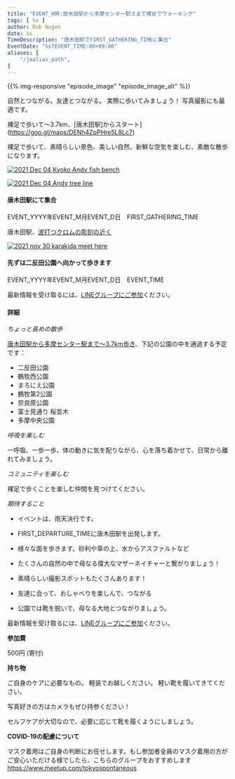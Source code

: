 ```yaml
---
title: "EVENT_H時:唐木田駅から多摩センター駅スまで裸足でウォーキング"
tags: [ %s ]
author: Rob Nugen
date: %s
TimeDescription: "唐木田駅でFIRST_GATHERING_TIMEに集合"
EventDate: "%sTEVENT_TIME:00+09:00"
aliases: [
    "/jaalias_path",
]
---
```


{{% img-responsive "episode_image" "episode_image_alt" %}}

自然とつながる。友達とつながる。
実際に歩いてみましょう！ 写真撮影にも最適です。


裸足で歩いて～3.7km、[唐木田駅]からスタート](https://goo.gl/maps/DENh4ZpPHre5L8Lc7)

裸足で歩いて、素晴らしい景色、美しい自然、新鮮な空気を楽しむ、素敵な散歩になります。

[![2021 Dec 04 Kyoko Andy fish bench](//b.robnugen.com/blog/2021/walk_and_talk/thumbs/2021_dec_04_kyoko_andy_fish_bench.jpg)](//b.robnugen.com/blog/2021/walk_and_talk/2021_dec_04_kyoko_andy_fish_bench.jpg)

[![2021 Dec 04 Andy tree line](//b.robnugen.com/blog/2021/walk_and_talk/thumbs/2021_dec_04_andy_tree_line.jpg)](//b.robnugen.com/blog/2021/walk_and_talk/2021_dec_04_andy_tree_line.jpg)

#### 唐木田駅にて集合

EVENT_YYYY年EVENT_M月EVENT_D日　FIRST_GATHERING_TIME


唐木田駅、[波打つクロムの彫刻の近く](https://goo.gl/maps/DENh4ZpPHre5L8Lc7)

[![2021 nov 30 karakida meet here](//b.robnugen.com/blog/2021/walk_and_talk/thumbs/2021_nov_30_karakida_meet_here.jpg)](//b.robnugen.com/blog/2021/walk_and_talk/2021_nov_30_karakida_meet_here.jpg)


#### 先ずは二反田公園へ向かって歩きます

EVENT_YYYY年EVENT_M月EVENT_D日　EVENT_TIME

最新情報を受け取るには、[LINEグループにご参加](/contact/)ください。

#### 詳細

*ちょっと長めの散歩*


[唐木田駅から多摩センター駅まで〜3.7km歩き](https://goo.gl/maps/diH14KkkkcAURACV8)、下記の公園の中を通過する予定です：

* 二反田公園
* 鶴牧西公園
* まろにえ公園
* 鶴牧第2公園
* 奈良原公園
* 富士見通り 桜並木
* 多摩中央公園

*呼吸を楽しむ*

一呼吸、一歩一歩、体の動きに気を配りながら、心を落ち着かせて、日常から離れてみましょう。

*コミュニティを楽しむ*

裸足で歩くことを楽しむ仲間を見つけてください。

*期待すること*

* イベントは、雨天決行です。
* FIRST_DEPARTURE_TIMEに唐木田駅を出発します。
* 様々な面を歩きます。砂利や草の上、水からアスファルトなど
* たくさんの自然の中で母なる偉大なマザーネイチャーと繋がりましょう！
* 素晴らしい撮影スポットもたくさんあります！
* 友達に会って、おしゃべりを楽しんで、つながる

* 公園では靴を脱いで、母なる大地とつながりましょう。

最新情報を受け取るには、[LINEグループにご参加](/contact/)ください。

**参加費**

500円 (寄付)

**持ち物**

ご自身のケアに必要なもの。 軽装でお越しください。
軽い靴を履いてきてください。

写真好きの方はカメラもぜひ持参ください！

セルフケアが大切なので、必要に応じて靴を履くようにしましょう。

**COVID-19の配慮について**

マスク着用はご自身の判断にお任せします。もし参加者全員のマスク着用の方がご安心いただける様でしたら、こちらのグループをおすすめします
https://www.meetup.com/tokyospontaneous
